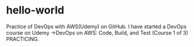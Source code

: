 # hello-world
Practice of DevOps with AWS(Udemy) on GitHub.
I have started a DevOps course on Udemy 
->DevOps on AWS: Code, Build, and Test (Course 1 of 3)
PRACTICING.

